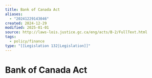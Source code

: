 ```yaml
---
title: Bank of Canada Act
aliases:
  - "20241229143046"
created: 2024-12-29
modified: 2025-01-01
source: http://laws-lois.justice.gc.ca/eng/acts/B-2/FullText.html
tags:
  - policy/finance
type: "[[Legislation 132|Legislation]]"
---
```

# Bank of Canada Act
